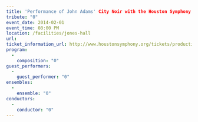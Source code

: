 ```yaml
---
title: 'Performance of John Adams' City Noir with the Houston Symphony'
tribute: "0"
event_date: 2014-02-01
event_time: 08:00 PM
location: /facilities/jones-hall
url: 
ticket_information_url: http://www.houstonsymphony.org/tickets/production/detail?id=5060
program: 
  -
    composition: "0"
guest_performers: 
  -
    guest_performer: "0"
ensembles: 
  -
    ensemble: "0"
conductors: 
  -
    conductor: "0"
---
```

